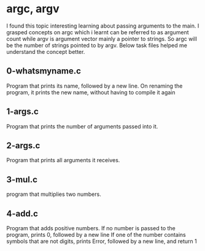 # argc, argv
I found this topic interesting learning about passing arguments to the main. I grasped concepts on argc which i learnt can be referred to as argument count while argv is argument vector mainly a pointer to strings. So argc will be the number of strings pointed to by argv. Below task files helped me understand the concept better.
## 0-whatsmyname.c
Program that prints its name, followed by a new line. On renaming the program, it prints the new name, without having to compile it again
## 1-args.c
Program that prints the number of arguments passed into it.
## 2-args.c
Program that prints all arguments it receives.
## 3-mul.c
program that multiplies two numbers.
## 4-add.c
Program that adds positive numbers.
If no number is passed to the program, prints 0, followed by a new line
If one of the number contains symbols that are not digits, prints Error, followed by a new line, and return 1
